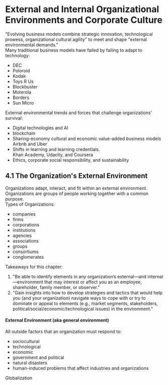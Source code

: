 # External and Internal Organizational Environments and Corporate Culture
"Evolving business models combine strategic innovation, technological prowess, organizational cultural agility" to meet and shape "external environmental demands."  
Many traditional business models have failed by failing to adapt to technology:  
* DEC
* Poloroid
* Kodak
* Toys R Us
* Blockbuster
* Moterola
* Borders
* Sun Micro

External environmental trends and forces that challenge organizations' survival:
* Digital technologies and AI
* blockchain
* Sharing-economy cultural and economic value-added business models  
   Airbnb and Uber
* Shifts in learning and learning credentials.  
   Khan Academy, Udacity, and Coursera
* Ethics, corporate social responsibility, and sustainability  

## 4.1 The Organization's External Environment
Organizations adapt, interact, and fit within an external environment.  
Organizations are groups of people working together with a common purpose.  
Types of Organizations:  
* companies
* firms
* corporations
* institutions
* agencies
* associations
* groups
* consortiums
* conglomerates

Takeaways for this chapter:  
1. "Be able to identify elements in any organization’s external—and internal—environment that may interest or affect you as an employee, shareholder, family member, or observer."
1. "Gain insights into how to develop strategies and tactics that would help you (and your organization) navigate ways to cope with or try to dominate or appeal to elements (e.g., market segments, stakeholders, political/social/economic/technological issues) in the environment."

#### External Environment (aka general environment)
All outside factors that an organization must respond to:
* sociocultural
* technological
* economic
* government and political
* natural disasters
* human-induced problems that affect industries and organizations

Globalization